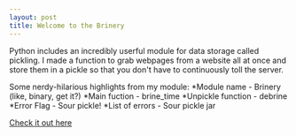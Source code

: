 ```yaml
---
layout: post
title: Welcome to the Brinery
---
```


Python includes an incredibly userful module for data storage called pickling. I made a function to grab webpages from a website all at once and store them in a pickle so that you don't have to continuously toll the server. 

Some nerdy-hilarious highlights from my module:
*Module name - Brinery (like, binary, get it?)
*Main fuction - brine_time
*Unpickle function - debrine
*Error Flag - Sour pickle!
*List of errors - Sour pickle jar

[Check it out here](https://github.com/potatochip/Brinery)